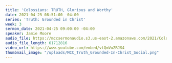```yaml
---
title: 'Colossians: TRUTH, Glorious and Worthy'
date: 2021-04-25 08:51:00 -04:00
series: 'Truth: Grounded in Christ'
week: 3
sermon_date: 2021-04-25 09:00:00 -04:00
speaker: Jamie Moore
audio_file: https://mccsermonaudio.s3.us-east-2.amazonaws.com/2021/Colossians/Colossians+Week+3.mp3
audio_file_length: 61712816
video_url: https://www.youtube.com/embed/vtQmVuZRJS4
thumbnail_image: "/uploads/MCC_Truth_Grounded-In-Christ_Social.png"
---
```


